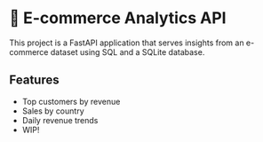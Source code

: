 # 🛒 E-commerce Analytics API

This project is a FastAPI application that serves insights from an e-commerce dataset using SQL and a SQLite database.

## Features
- Top customers by revenue
- Sales by country
- Daily revenue trends
- WIP!